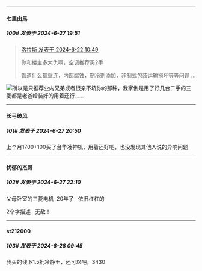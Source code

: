 ﻿
*****

####  七里由馬  
##### 100#       发表于 2024-6-27 19:51

<blockquote><a href="httphttps://bbs.saraba1st.com/2b/forum.php?mod=redirect&amp;goto=findpost&amp;pid=65333340&amp;ptid=2188020" target="_blank">洛拉斯 发表于 2024-6-22 10:49</a>

你和楼主多大仇啊，空调推荐买2手

管道什么都重连，内部腐蚀，制冷剂添加，非制式包装运输损坏等等问题 ...</blockquote>
<img src="https://static.saraba1st.com/image/smiley/face2017/002.png" referrerpolicy="no-referrer">所以是只推荐业内兄弟或者很亲不坑你的那种，我家倒是用了好几台二手的三菱都是老爸给装好的用着还行……


*****

####  长弓破风  
##### 101#       发表于 2024-6-27 20:50

上个月1700+100买了台华凌神机，用着还好吧，也没发现其他人说的异响问题


*****

####  忧郁的杰哥  
##### 102#       发表于 2024-6-27 22:10

父母卧室的三菱电机  20年了   依旧杠杠的

2个字描述   无敌！


*****

####  st212000  
##### 103#       发表于 2024-6-28 09:45

我买的线下1.5批冷静王，还可以吧，3430

